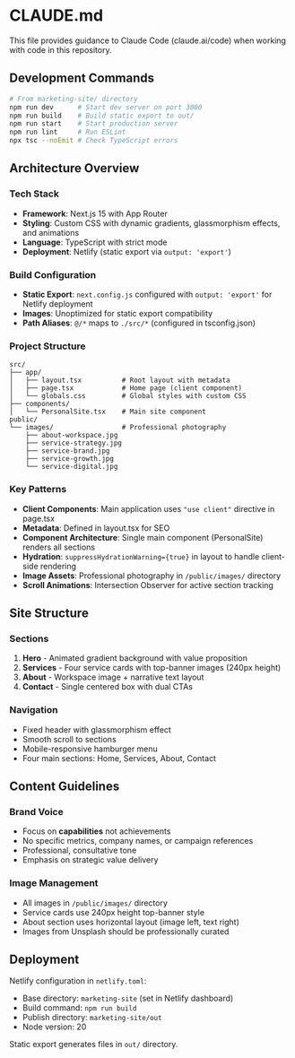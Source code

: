 # CLAUDE.md

This file provides guidance to Claude Code (claude.ai/code) when working with code in this repository.

## Development Commands

```bash
# From marketing-site/ directory
npm run dev      # Start dev server on port 3000
npm run build    # Build static export to out/
npm run start    # Start production server
npm run lint     # Run ESLint
npx tsc --noEmit # Check TypeScript errors
```

## Architecture Overview

### Tech Stack
- **Framework**: Next.js 15 with App Router
- **Styling**: Custom CSS with dynamic gradients, glassmorphism effects, and animations
- **Language**: TypeScript with strict mode
- **Deployment**: Netlify (static export via `output: 'export'`)

### Build Configuration
- **Static Export**: `next.config.js` configured with `output: 'export'` for Netlify deployment
- **Images**: Unoptimized for static export compatibility
- **Path Aliases**: `@/*` maps to `./src/*` (configured in tsconfig.json)

### Project Structure
```
src/
├── app/
│   ├── layout.tsx          # Root layout with metadata
│   ├── page.tsx            # Home page (client component)
│   └── globals.css         # Global styles with custom CSS
├── components/
│   └── PersonalSite.tsx    # Main site component
public/
└── images/                 # Professional photography
    ├── about-workspace.jpg
    ├── service-strategy.jpg
    ├── service-brand.jpg
    ├── service-growth.jpg
    └── service-digital.jpg
```

### Key Patterns
- **Client Components**: Main application uses `"use client"` directive in page.tsx
- **Metadata**: Defined in layout.tsx for SEO
- **Component Architecture**: Single main component (PersonalSite) renders all sections
- **Hydration**: `suppressHydrationWarning={true}` in layout to handle client-side rendering
- **Image Assets**: Professional photography in `/public/images/` directory
- **Scroll Animations**: Intersection Observer for active section tracking

## Site Structure

### Sections
1. **Hero** - Animated gradient background with value proposition
2. **Services** - Four service cards with top-banner images (240px height)
3. **About** - Workspace image + narrative text layout
4. **Contact** - Single centered box with dual CTAs

### Navigation
- Fixed header with glassmorphism effect
- Smooth scroll to sections
- Mobile-responsive hamburger menu
- Four main sections: Home, Services, About, Contact

## Content Guidelines

### Brand Voice
- Focus on **capabilities** not achievements
- No specific metrics, company names, or campaign references
- Professional, consultative tone
- Emphasis on strategic value delivery

### Image Management
- All images in `/public/images/` directory
- Service cards use 240px height top-banner style
- About section uses horizontal layout (image left, text right)
- Images from Unsplash should be professionally curated

## Deployment

Netlify configuration in `netlify.toml`:
- Base directory: `marketing-site` (set in Netlify dashboard)
- Build command: `npm run build`
- Publish directory: `marketing-site/out`
- Node version: 20

Static export generates files in `out/` directory.
